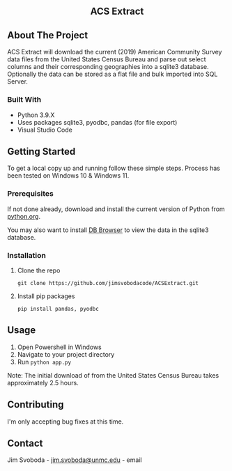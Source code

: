 <p align="center">

  <h2 align="center">ACS Extract</h3>

  <p align="center">

  </p>
</p>


<!-- ABOUT THE PROJECT -->
## About The Project


ACS Extract will download the current (2019) American Community Survey data files from the United States Census Bureau and parse out select columns and their corresponding geographies into a sqlite3 database. Optionally the data can be stored as a flat file and bulk imported into SQL Server.


### Built With

* Python 3.9.X
* Uses packages sqlite3, pyodbc, pandas (for file export)
* Visual Studio Code


<!-- GETTING STARTED -->
## Getting Started

To get a local copy up and running follow these simple steps.  Process has been tested on Windows 10 & Windows 11.

### Prerequisites

If not done already, download and install the current version of Python from [python.org](https://www.python.org/).

You may also want to install [DB Browser](https://sqlitebrowser.org/) to view the data in the sqlite3 database.


### Installation

1. Clone the repo
   ```
   git clone https://github.com/jimsvobodacode/ACSExtract.git
   ```
2. Install pip packages
   ```
   pip install pandas, pyodbc
   ```


<!-- USAGE EXAMPLES -->
## Usage

1. Open Powershell in Windows
2. Navigate to your project directory
3. Run ```python app.py```

Note: The initial download of from the United States Census Bureau takes approximately 2.5 hours. 


<!-- CONTRIBUTING -->
## Contributing

I'm only accepting bug fixes at this time.




<!-- CONTACT -->
## Contact

Jim Svoboda - jim.svoboda@unmc.edu - email